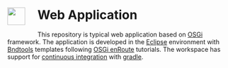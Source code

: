<h1><img src="http://enroute.osgi.org/img/enroute-logo-64.png" witdh=40px style="float:left;margin: 0 1em 1em 0;width:40px">
Web Application</h1>

This repository is typical web application based on [OSGi][1] framework. The application is developed in the [Eclipse][2] environment with [Bndtools][3] templates following [OSGi enRoute][4] tutorials. The workspace has support for [continuous integration][5] with [gradle][6].


[1]: http://osgi.org/
[2]: https://eclipse.org/
[3]: http://bndtools.org/
[4]: http://enroute.osgi.org/book/150-tutorials.html
[5]: http://enroute.osgi.org/tutorial_base/800-ci.html
[6]: https://www.gradle.org/